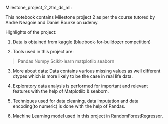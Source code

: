 Milestone_project_2_ztm_ds_ml:

This notebook contains Milestone project 2 as per the course tutored by Andre Neagoie and Daniel Bourke on udemy.

Highlights of the project:
1. Data is obtained from kaggle (bluebook-for-bulldozer competition)

2. Tools used in this project are:
  > Pandas
  > Numpy
  > Scikit-learn
  > matplotlib
  > seaborn

3. More about data: Data contains various missing values as well different dtypes which is more likely to be the case in real life data.

4. Exploratory data analysis is performed for important and relevant features with the help of Matplotlib & seaborn.

5. Techniques used for data cleaning, data imputation and data encoding(to numeric) is done with the help of Pandas.

6. Machine Learning model used in this project in RandomForestRegressor.
